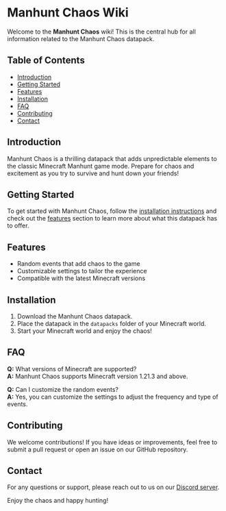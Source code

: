 # Manhunt Chaos Wiki

Welcome to the **Manhunt Chaos** wiki! This is the central hub for all information related to the Manhunt Chaos datapack.

## Table of Contents

- [Introduction](#introduction)
- [Getting Started](#getting-started)
- [Features](#features)
- [Installation](#installation)
- [FAQ](#faq)
- [Contributing](#contributing)
- [Contact](#contact)

## Introduction

Manhunt Chaos is a thrilling datapack that adds unpredictable elements to the classic Minecraft Manhunt game mode. Prepare for chaos and excitement as you try to survive and hunt down your friends!

## Getting Started

To get started with Manhunt Chaos, follow the [installation instructions](#installation) and check out the [features](#features) section to learn more about what this datapack has to offer.

## Features

- Random events that add chaos to the game
- Customizable settings to tailor the experience
- Compatible with the latest Minecraft versions

## Installation

1. Download the Manhunt Chaos datapack.
2. Place the datapack in the `datapacks` folder of your Minecraft world.
3. Start your Minecraft world and enjoy the chaos!

## FAQ

**Q:** What versions of Minecraft are supported?  
**A:** Manhunt Chaos supports Minecraft version 1.21.3 and above.

**Q:** Can I customize the random events?  
**A:** Yes, you can customize the settings to adjust the frequency and type of events.

## Contributing

We welcome contributions! If you have ideas or improvements, feel free to submit a pull request or open an issue on our GitHub repository.

## Contact

For any questions or support, please reach out to us on our [Discord server](#).

Enjoy the chaos and happy hunting!

